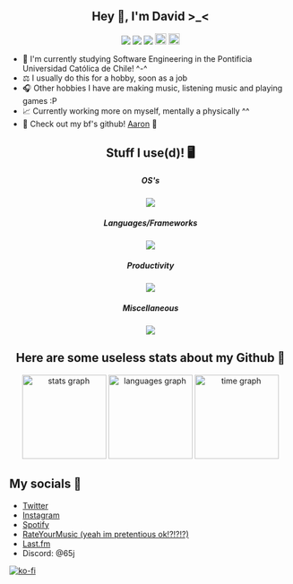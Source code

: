 <h2 align=center>Hey 👋, I'm David >_<</h2>
<div align="center">
  <img src="https://img.shields.io/badge/Age-19-23ba71"/>  
  <img src="https://img.shields.io/badge/Live%20In-Chile-eb152d"/>  
  <img src="https://img.shields.io/badge/they-them-blue"/>  
  <img src="https://raw.githubusercontent.com/joypixels/pride-emoji-flags/master/svg/nonbinary-flag.svg" height="20"/>  
  <img src="https://raw.githubusercontent.com/joypixels/pride-emoji-flags/master/svg/asexual-flag.svg" height="20"/>  
</div>

- 📝 I'm currently studying Software Engineering in the Pontificia Universidad Católica de Chile! ^-^
- ⚖️ I usually do this for a hobby, soon as a job
- 🎧 Other hobbies I have are making music, listening music and playing games :P
- 📈 Currently working more on myself, mentally a physically ^^
- 💖 Check out my bf's github! [Aaron](https://github.com/akmav9jse) 💜

<h2 align=center>Stuff I use(d)! 🖥️</h2>
<div align="center">
  <a>
    <h5 align="center">OS's</h5>
    <img src="https://skillicons.dev/icons?i=apple,arch,debian,nix,linux,windows"/>
    <h5 align="center">Languages/Frameworks</h5>
    <img src="https://skillicons.dev/icons?i=cmake,c,cpp,go,julia,py,react,rust,ts"/>
    <h5 align="center">Productivity</h5>
    <img src="https://skillicons.dev/icons?i=docker,emacs,git,nginx,stackoverflow,vim"/>
    <h5 align="center">Miscellaneous</h5>
    <img src="https://skillicons.dev/icons?i=ableton,bash,discord,ps,pr,twitter"/>
  </a>
</div>

<h2 align=center>Here are some useless stats about my Github 🎈</h2>
<div align="center">
  <img src="https://github-readme-stats.vercel.app/api?username=d4vid-vl&hide_title=false&rank_icon=github&show_icons=true&include_all_commits=true&count_private=true&disable_animations=false&theme=github_dark_dimmed&locale=en&hide_border=false&order=1" height="150" alt="stats graph"/>
  <img src="https://github-readme-stats.vercel.app/api/top-langs?username=d4vid-vl&locale=en&hide_title=false&layout=compact&card_width=320&langs_count=5&theme=github_dark_dimmed&hide_border=false&order=2" height="150" alt="languages graph"/>
  <img src="https://github-readme-stats.vercel.app/api/wakatime?username=pauz\&card_width=2000&langs_count=10&locale=en&layout=compact&theme=github_dark_dimmed&hide_border=false&order=3" height="150" alt="time graph"/>
</div>

## My socials 📱
- [Twitter](https://twitter.com/pauzedemrd)
- [Instagram](https://www.instagram.com/pauzedemrd/)
- [Spotify](https://open.spotify.com/user/3ofjkrqmuc9s0voh8byq8kagr?si=1aca94e18cbd4386)
- [RateYourMusic (yeah im pretentious ok!?!?!?)](https://rateyourmusic.com/~infraser)
- [Last.fm](https://www.last.fm/user/pauzeql)
- Discord: @65j

[![ko-fi](https://ko-fi.com/img/githubbutton_sm.svg)](https://ko-fi.com/C1C5LKK46)
